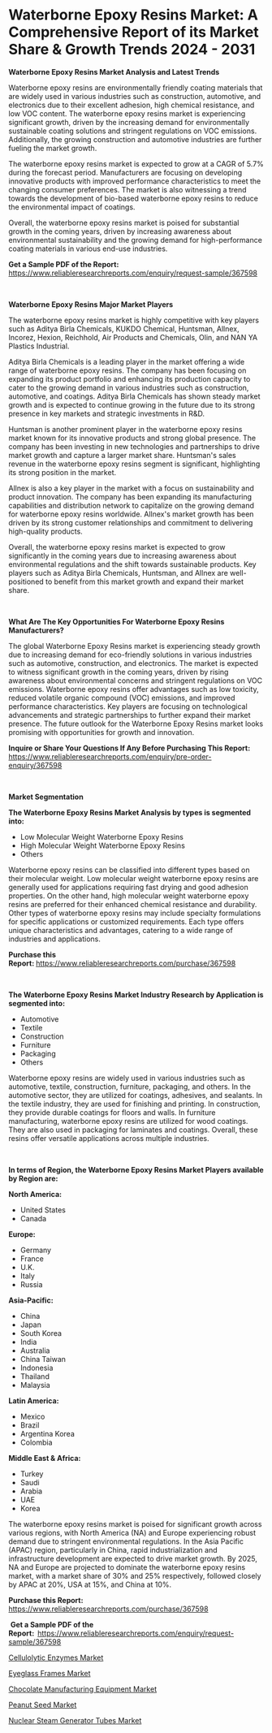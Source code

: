 <p><h1>Waterborne Epoxy Resins Market: A Comprehensive Report of its Market Share & Growth Trends 2024 - 2031</h1></p><p><strong>Waterborne Epoxy Resins Market Analysis and Latest Trends</strong></p>
<p><p>Waterborne epoxy resins are environmentally friendly coating materials that are widely used in various industries such as construction, automotive, and electronics due to their excellent adhesion, high chemical resistance, and low VOC content. The waterborne epoxy resins market is experiencing significant growth, driven by the increasing demand for environmentally sustainable coating solutions and stringent regulations on VOC emissions. Additionally, the growing construction and automotive industries are further fueling the market growth.</p><p>The waterborne epoxy resins market is expected to grow at a CAGR of 5.7% during the forecast period. Manufacturers are focusing on developing innovative products with improved performance characteristics to meet the changing consumer preferences. The market is also witnessing a trend towards the development of bio-based waterborne epoxy resins to reduce the environmental impact of coatings.</p><p>Overall, the waterborne epoxy resins market is poised for substantial growth in the coming years, driven by increasing awareness about environmental sustainability and the growing demand for high-performance coating materials in various end-use industries.</p></p>
<p><strong>Get a Sample PDF of the Report:&nbsp;</strong> <a href="https://www.reliableresearchreports.com/enquiry/request-sample/367598">https://www.reliableresearchreports.com/enquiry/request-sample/367598</a></p>
<p>&nbsp;</p>
<p><strong>Waterborne Epoxy Resins Major Market Players</strong></p>
<p><p>The waterborne epoxy resins market is highly competitive with key players such as Aditya Birla Chemicals, KUKDO Chemical, Huntsman, Allnex, Incorez, Hexion, Reichhold, Air Products and Chemicals, Olin, and NAN YA Plastics Industrial. </p><p>Aditya Birla Chemicals is a leading player in the market offering a wide range of waterborne epoxy resins. The company has been focusing on expanding its product portfolio and enhancing its production capacity to cater to the growing demand in various industries such as construction, automotive, and coatings. Aditya Birla Chemicals has shown steady market growth and is expected to continue growing in the future due to its strong presence in key markets and strategic investments in R&D.</p><p>Huntsman is another prominent player in the waterborne epoxy resins market known for its innovative products and strong global presence. The company has been investing in new technologies and partnerships to drive market growth and capture a larger market share. Huntsman's sales revenue in the waterborne epoxy resins segment is significant, highlighting its strong position in the market.</p><p>Allnex is also a key player in the market with a focus on sustainability and product innovation. The company has been expanding its manufacturing capabilities and distribution network to capitalize on the growing demand for waterborne epoxy resins worldwide. Allnex's market growth has been driven by its strong customer relationships and commitment to delivering high-quality products.</p><p>Overall, the waterborne epoxy resins market is expected to grow significantly in the coming years due to increasing awareness about environmental regulations and the shift towards sustainable products. Key players such as Aditya Birla Chemicals, Huntsman, and Allnex are well-positioned to benefit from this market growth and expand their market share.</p></p>
<p>&nbsp;</p>
<p><strong>What Are The Key Opportunities For Waterborne Epoxy Resins Manufacturers?</strong></p>
<p><p>The global Waterborne Epoxy Resins market is experiencing steady growth due to increasing demand for eco-friendly solutions in various industries such as automotive, construction, and electronics. The market is expected to witness significant growth in the coming years, driven by rising awareness about environmental concerns and stringent regulations on VOC emissions. Waterborne epoxy resins offer advantages such as low toxicity, reduced volatile organic compound (VOC) emissions, and improved performance characteristics. Key players are focusing on technological advancements and strategic partnerships to further expand their market presence. The future outlook for the Waterborne Epoxy Resins market looks promising with opportunities for growth and innovation.</p></p>
<p><strong>Inquire or Share Your Questions If Any Before Purchasing This Report:</strong> <a href="https://www.reliableresearchreports.com/enquiry/pre-order-enquiry/367598">https://www.reliableresearchreports.com/enquiry/pre-order-enquiry/367598</a></p>
<p>&nbsp;</p>
<p><strong>Market Segmentation</strong></p>
<p><strong>The Waterborne Epoxy Resins Market Analysis by types is segmented into:</strong></p>
<p><ul><li>Low Molecular Weight Waterborne Epoxy Resins</li><li>High Molecular Weight Waterborne Epoxy Resins</li><li>Others</li></ul></p>
<p><p>Waterborne epoxy resins can be classified into different types based on their molecular weight. Low molecular weight waterborne epoxy resins are generally used for applications requiring fast drying and good adhesion properties. On the other hand, high molecular weight waterborne epoxy resins are preferred for their enhanced chemical resistance and durability. Other types of waterborne epoxy resins may include specialty formulations for specific applications or customized requirements. Each type offers unique characteristics and advantages, catering to a wide range of industries and applications.</p></p>
<p><strong>Purchase this Report:&nbsp;</strong><a href="https://www.reliableresearchreports.com/purchase/367598">https://www.reliableresearchreports.com/purchase/367598</a></p>
<p>&nbsp;</p>
<p><strong>The Waterborne Epoxy Resins Market Industry Research by Application is segmented into:</strong></p>
<p><ul><li>Automotive</li><li>Textile</li><li>Construction</li><li>Furniture</li><li>Packaging</li><li>Others</li></ul></p>
<p><p>Waterborne epoxy resins are widely used in various industries such as automotive, textile, construction, furniture, packaging, and others. In the automotive sector, they are utilized for coatings, adhesives, and sealants. In the textile industry, they are used for finishing and printing. In construction, they provide durable coatings for floors and walls. In furniture manufacturing, waterborne epoxy resins are utilized for wood coatings. They are also used in packaging for laminates and coatings. Overall, these resins offer versatile applications across multiple industries.</p></p>
<p>&nbsp;</p>
<p><strong>In terms of Region, the Waterborne Epoxy Resins Market Players available by Region are:</strong></p>
<p>
    <p> <strong> North America: </strong>
        <ul>
            <li>United States</li>
            <li>Canada</li>
        </ul>
        </p> 
    <p> <strong> Europe: </strong>
        <ul>
            <li>Germany</li>
            <li>France</li>
            <li>U.K.</li>
            <li>Italy</li>
            <li>Russia</li>
        </ul>
        </p> 
    <p> <strong> Asia-Pacific: </strong>
        <ul>
            <li>China</li>
            <li>Japan</li>
            <li>South Korea</li>
            <li>India</li>
            <li>Australia</li>
            <li>China Taiwan</li>
            <li>Indonesia</li>
            <li>Thailand</li>
            <li>Malaysia</li>
        </ul>
        </p> 
    <p> <strong> Latin America: </strong>
        <ul>
            <li>Mexico</li>
            <li>Brazil</li>
            <li>Argentina Korea</li>
            <li>Colombia</li>
        </ul>
        </p> 
    <p> <strong> Middle East & Africa: </strong>
        <ul>
            <li>Turkey</li>
            <li>Saudi</li>
            <li>Arabia</li>
            <li>UAE</li>
            <li>Korea</li>
        </ul>
    </p>
    </p>
<p><p>The waterborne epoxy resins market is poised for significant growth across various regions, with North America (NA) and Europe experiencing robust demand due to stringent environmental regulations. In the Asia Pacific (APAC) region, particularly in China, rapid industrialization and infrastructure development are expected to drive market growth. By 2025, NA and Europe are projected to dominate the waterborne epoxy resins market, with a market share of 30% and 25% respectively, followed closely by APAC at 20%, USA at 15%, and China at 10%.</p></p>
<p><strong>Purchase this Report: </strong><a href="https://www.reliableresearchreports.com/purchase/367598">https://www.reliableresearchreports.com/purchase/367598</a></p>
<p>&nbsp;<strong>Get a Sample PDF of the Report:&nbsp;&nbsp;</strong><a href="https://www.reliableresearchreports.com/enquiry/request-sample/367598">https://www.reliableresearchreports.com/enquiry/request-sample/367598</a></p>
<p><strong></strong></p>
<p><p><a href="https://lydian-appliance-61d.notion.site/Cellulolytic-Enzymes-Market-Size-and-Examines-its-Market-Scope-with-a-Primary-Focus-on-Growth-Oppo-4f6773af4dff449eb3a68f9b08d2ef42">Cellulolytic Enzymes Market</a></p><p><a href="https://view.publitas.com/reportprime-1/insights-into-eyeglass-frames-market-size-analysing-market-share-trends-and-growth-from-2024-to-2031/">Eyeglass Frames Market</a></p><p><a href="https://forested-sushi-9b0.notion.site/Chocolate-Manufacturing-Equipment-Market-Provides-Detailed-Segmentation-of-this-Market-based-on-Type-972b8e2965674deeb1970a472658e9a4">Chocolate Manufacturing Equipment Market</a></p><p><a href="https://view.publitas.com/reportprime-1/peanut-seed-market-size-market-trends-and-growth-outlook-forecasted-for-period-from-2024-to-2031/">Peanut Seed Market</a></p><p><a href="https://summer-dogwood-3e9.notion.site/Nuclear-Steam-Generator-Tubes-Market-Research-Report-Provides-Critical-Insights-that-can-help-Shape--1b07ae1af431445e84d641827edb6e78">Nuclear Steam Generator Tubes Market</a></p></p>